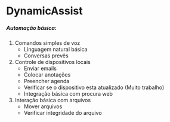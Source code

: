 # DynamicAssist

##### Automação básica: 

1. Comandos simples de voz
	- Linguagem natural básica
	- Conversas prevês
2. Controle de dispositivos locais 
	- Enviar emails
	- Colocar anotações 
	- Preencher agenda
	- Verificar se o dispositivo esta atualizado (Muito trabalho)
	- Integração básica com procura web
3. Interação básica com arquivos 
	- Mover arquivos
	- Verificar integridade do arquivo
